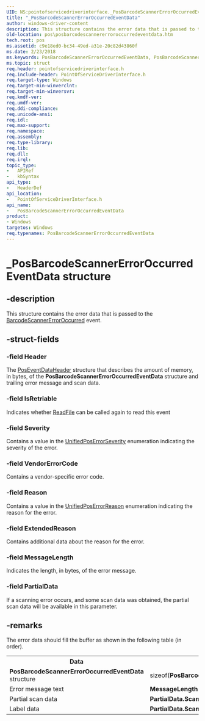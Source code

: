 ```yaml
---
UID: NS:pointofservicedriverinterface._PosBarcodeScannerErrorOccurredEventData
title: "_PosBarcodeScannerErrorOccurredEventData"
author: windows-driver-content
description: This structure contains the error data that is passed to the BarcodeScannerErrorOccurred event.
old-location: pos\posbarcodescannererroroccurredeventdata.htm
tech.root: pos
ms.assetid: c9e18ed0-bc34-49ed-a31e-20c82d43860f
ms.date: 2/23/2018
ms.keywords: PosBarcodeScannerErrorOccurredEventData, PosBarcodeScannerErrorOccurredEventData structure, _PosBarcodeScannerErrorOccurredEventData, pointofservicedriverinterface/PosBarcodeScannerErrorOccurredEventData, pos.posbarcodescannererroroccurredeventdata
ms.topic: struct
req.header: pointofservicedriverinterface.h
req.include-header: PointOfServiceDriverInterface.h
req.target-type: Windows
req.target-min-winverclnt: 
req.target-min-winversvr: 
req.kmdf-ver: 
req.umdf-ver: 
req.ddi-compliance: 
req.unicode-ansi: 
req.idl: 
req.max-support: 
req.namespace: 
req.assembly: 
req.type-library: 
req.lib: 
req.dll: 
req.irql: 
topic_type:
-	APIRef
-	kbSyntax
api_type:
-	HeaderDef
api_location:
-	PointOfServiceDriverInterface.h
api_name:
-	PosBarcodeScannerErrorOccurredEventData
product:
- Windows
targetos: Windows
req.typenames: PosBarcodeScannerErrorOccurredEventData
---
```


# _PosBarcodeScannerErrorOccurredEventData structure


## -description


This structure contains the error data that is passed to the <a href="https://msdn.microsoft.com/library/windows/hardware/dn757464">BarcodeScannerErrorOccurred</a> event.


## -struct-fields




### -field Header

The <a href="https://msdn.microsoft.com/library/windows/hardware/dn772232">PosEventDataHeader</a> structure that describes the amount of memory, in bytes, of the <b>PosBarcodeScannerErrorOccurredEventData</b> structure and trailing error message and scan data.


### -field IsRetriable

Indicates whether <a href="http://go.microsoft.com/fwlink/p/?LinkId=314125">ReadFile</a> can be called again to read this event


### -field Severity

Contains a value in the <a href="https://msdn.microsoft.com/a8c592fa-2736-49e4-8d4d-8729baef9c49">UnifiedPosErrorSeverity</a> enumeration indicating the severity of the error. 


### -field VendorErrorCode

Contains a vendor-specific error code.


### -field Reason

Contains a value in the <a href="https://msdn.microsoft.com/2bbf5fcf-666e-4265-95cf-7e04670d59da">UnifiedPosErrorReason</a> enumeration indicating the reason for the error.


### -field ExtendedReason

Contains additional data about the reason for the error.


### -field MessageLength

Indicates the length, in bytes, of the error message.


### -field PartialData

If a scanning error occurs, and some scan data was obtained, the partial scan data will be available in this parameter.


## -remarks



The error data should fill the buffer as shown in the following table (in order).

<table>
<tr>
<th>Data</th>
<th>Length in bytes</th>
</tr>
<tr>
<td>
<b>PosBarcodeScannerErrorOccurredEventData</b> structure

</td>
<td>
sizeof(<b>PosBarcodeScannerErrorOccurredEventData</b>)

</td>
</tr>
<tr>
<td>
Error message text

</td>
<td>
<b>MessageLength</b>

</td>
</tr>
<tr>
<td>
Partial scan data

</td>
<td>
<b>PartialData.ScanDataLength</b>

</td>
</tr>
<tr>
<td>
Label data

</td>
<td>
<b>PartialData.ScanDataLabelLength</b>

</td>
</tr>
</table>
 



